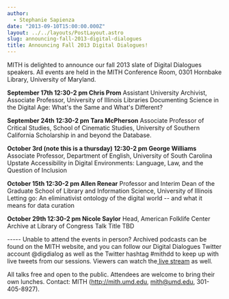 ```yaml
---
author:
  - Stephanie Sapienza
date: "2013-09-10T15:00:00.000Z"
layout: ../../layouts/PostLayout.astro
slug: announcing-fall-2013-digital-dialogues
title: Announcing Fall 2013 Digital Dialogues!
---
```


MITH is delighted to announce our fall 2013 slate of Digital Dialogues speakers. All events are held in the MITH Conference Room, 0301 Hornbake Library, University of Maryland.

**September 17th 12:30-2 pm Chris Prom** Assistant University Archivist, Associate Professor, University of Illinois Libraries Documenting Science in the Digital Age: What's the Same and What's Different?

**September 24th 12:30-2 pm Tara McPherson** Associate Professor of Critical Studies, School of Cinematic Studies, University of Southern California Scholarship in and beyond the Database.

**October 3rd (note this is a thursday) 12:30-2 pm George Williams** Associate Professor, Department of English, University of South Carolina Upstate Accessibility in Digital Environments: Language, Law, and the Question of Inclusion

**October 15th 12:30-2 pm Allen Renear** Professor and Interim Dean of the Graduate School of Library and Information Science, University of Illinois Letting go: An eliminativist ontology of the digital world -- and what it means for data curation

**October 29th 12:30-2 pm Nicole Saylor** Head, American Folklife Center Archive at Library of Congress Talk Title TBD

\----- Unable to attend the events in person? Archived podcasts can be found on the MITH website, and you can follow our Digital Dialogues Twitter account @digdialog as well as the Twitter hashtag #mithdd to keep up with live tweets from our sessions. Viewers can watch the[ live stream](http://www.livestream.com/mithdigitaldialogues) as well.

All talks free and open to the public. Attendees are welcome to bring their own lunches. Contact: MITH (http://mith.umd.edu, mith@umd.edu, 301-405-8927).
